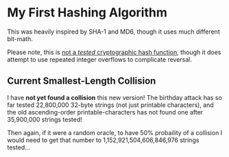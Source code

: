 # My First Hashing Algorithm

This was heavily inspired by SHA-1 and MD6, though it uses much different bit-math.

Please note, this is <u>not a *tested* cryptographic hash function</u>, though it does attempt to use repeated integer overflows to complicate reversal.

## Current Smallest-Length Collision
I have **not yet found a collision** this new version! The birthday attack has so far tested 22,800,000 32-byte strings (not just printable characters), and the old ascending-order printable-characters has not found one after 35,900,000 strings tested!

Then again, if it were a random oracle, to have 50% probaility of a collision I would need to get that number to 1,152,921,504,606,846,976 strings tested...
